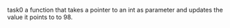 task0  a function that takes a pointer to an int as parameter and updates the value it points to to 98.
